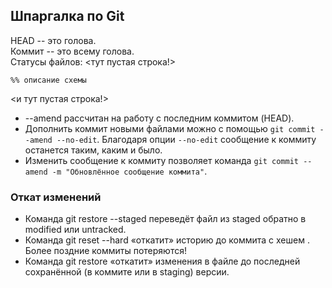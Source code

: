 ## Шпаргалка по Git

HEAD -- это голова.  
Коммит -- это всему голова.  
Статусы файлов:
<тут пустая строка!>

```mermaid
%% описание схемы
```
<и тут пустая строка!> 

* --amend рассчитан на работу с последним коммитом (HEAD).
* Дополнить коммит новыми файлами можно с помощью ```git commit --amend --no-edit```. Благодаря опции ```--no-edit``` сообщение к коммиту останется таким, каким и было.
* Изменить сообщение к коммиту позволяет команда ```git commit --amend -m "Обновлённое сообщение коммита"```.

### Откат изменений
  
* Команда git restore --staged <file> переведёт файл из staged обратно в modified или untracked.
* Команда git reset --hard <commit hash> «откатит» историю до коммита с хешем <hash>. Более поздние коммиты потеряются!
* Команда git restore <file> «откатит» изменения в файле до последней сохранённой (в коммите или в staging) версии.
  